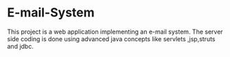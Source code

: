 # E-mail-System
This project is a web application implementing an e-mail system. The server side coding is done using advanced java concepts like servlets ,jsp,struts and jdbc.
